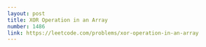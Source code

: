 ```yaml
---
layout: post
title: XOR Operation in an Array
number: 1486
link: https://leetcode.com/problems/xor-operation-in-an-array
---
```

